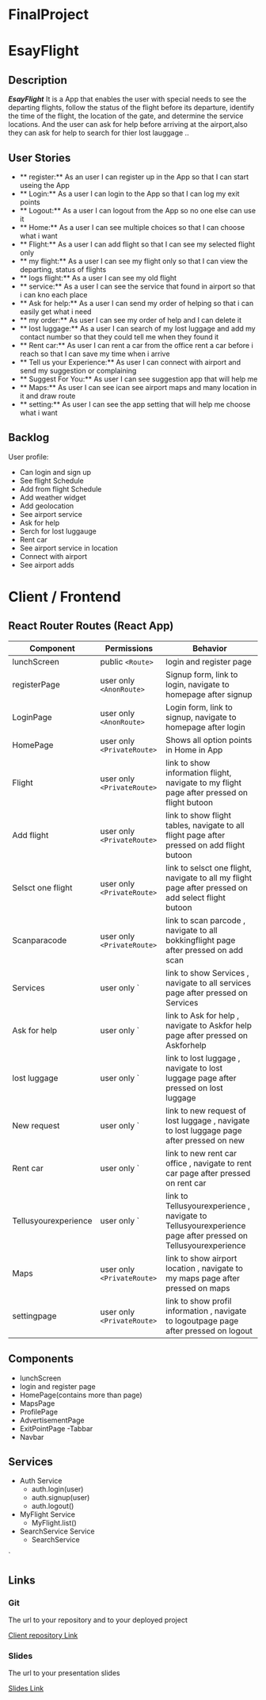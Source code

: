# FinalProject

# EsayFlight


## Description

***EsayFlight*** 
It is a App that enables the  user with special needs to see the departing flights, follow the status of the flight before its departure, identify the time of the flight, the location of the gate, and determine the service locations. And the user can ask for help before arriving at the airport,also they can ask for help to search for thier lost lauggage ..



## User Stories

- ** register:** As an user I can register up in the App so that I can start useing the App
- ** Login:** As a user I can login to the App so that I can log my exit points
- ** Logout:** As a user I can logout from the App so no one else can use it
- ** Home:** As a user I can see multiple choices so that I can choose what i want
- ** Flight:** As a user I can add flight so that I can  see my selected flight only
- ** my flight:** As a user I can see my flight only so that I can view the departing, status of flights
- ** logs flight:** As a user I can see my old flight 
- ** service:** As a user I  can see the service that found in airport so that i can kno each place 
- ** Ask for help:** As a user I can send my order of helping so that i can easily get what i need 
- ** my order:** As user I can see my order of help and I can delete it
- ** lost luggage:** As a user I can search of my lost luggage and add my contact number so that they could tell me when they found it
- ** Rent car:**  As user I can rent a car from the office rent a car before i reach so that I can save my time when i arrive
- ** Tell us your Experience:** As user I can connect with airport and send my suggestion or complaining
- ** Suggest For You:** As user I can see suggestion app that will help me
- ** Maps:** As user I can see  ican see airport maps and many location in it  and draw route
- ** setting:**  As user I can see the app setting that will help me choose what i want


## Backlog

User profile:
- Can login and sign up
- See flight Schedule
- Add from flight Schedule
- Add weather widget
- Add geolocation
- See airport service
- Ask for help 
- Serch for lost luggauge
- Rent car
- See airport service in location
- Connect with airport
- See airport adds

# Client / Frontend

## React Router Routes (React App)

| Component            | Permissions                | Behavior                                                                                             |
| -------------------- | -------------------------- | -----------------------------------------------------------------------------------------------------                                         
| lunchScreen          | public `<Route>`           | login and register page                                                                              |
| registerPage         | user only `<AnonRoute>`    | Signup form, link to login, navigate to homepage after signup                                        |
| LoginPage            | user only `<AnonRoute>`    | Login form, link to signup, navigate to homepage after login                                         |
| HomePage             | user only `<PrivateRoute>` | Shows all option points in  Home in App                                                              |
| Flight               | user only `<PrivateRoute>` | link to show information flight, navigate to my flight page after pressed on flight butoon           |
| Add flight           | user only `<PrivateRoute>` | link to show flight tables, navigate to  all flight page after pressed on add flight butoon          |
| Selsct one flight    | user only `<PrivateRoute>` | link to selsct one flight, navigate to  all  my flight page after pressed on add select flight butoon|
| Scanparacode         | user only `<PrivateRoute>` | link to scan parcode , navigate to  all bokkingflight page after pressed on add scan                 |
| Services             | user only `<PrivateRoute>  | link to show Services , navigate to  all services page after pressed on Services                     |
| Ask for help         | user only `<PrivateRoute>  | link to Ask for help , navigate to  Askfor help page  after pressed on  Askforhelp                   |
| lost luggage         | user only `<PrivateRoute>  | link to  lost luggage  , navigate to  lost luggage page  after pressed on lost luggage               |
| New request          | user only `<PrivateRoute>  | link to new request of lost luggage , navigate to  lost luggage page  after pressed on new           |
| Rent car             | user only `<PrivateRoute>  | link to new rent car office , navigate to  rent car page  after pressed on rent car                  |
| Tellusyourexperience | user only `<PrivateRoute>  | link to Tellusyourexperience , navigate to  Tellusyourexperience page  after pressed on Tellusyourexperience|
| Maps                 | user only `<PrivateRoute>` | link to show airport location , navigate to my maps page after pressed on maps                        |
| settingpage          | user only `<PrivateRoute>` | link to show profil information , navigate to logoutpage page after pressed on logout                 |

## Components

- lunchScreen 
- login and register page
- HomePage(contains more than page)
- MapsPage
- ProfilePage
- AdvertisementPage
- ExitPointPage
-Tabbar
- Navbar

## Services

- Auth Service
  - auth.login(user)
  - auth.signup(user)
  - auth.logout()
- MyFlight Service
  - MyFlight.list()
- SearchService Service
  - SearchService



`



## Links


### Git

The url to your repository and to your deployed project

[Client repository Link](https://github.com/sarahalzhrani/EsayFlight-FinalProject)


### Slides

The url to your presentation slides

[Slides Link](https://docs.google.com/presentation/d/14WSHjYGcYT586UjiNIfVX8-q6-QvdQqfx4DVnuxdo5Y/edit#slide=id.g10bcaf71b42_0_1269)


